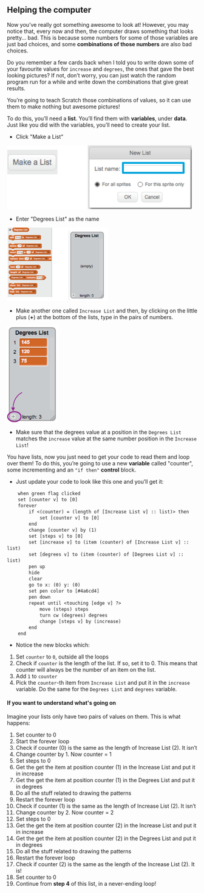 ## Helping the computer

Now you’ve really got something awesome to look at! However, you may notice that, every now and then, the computer draws something that looks pretty... bad. This is because some numbers for some of those variables are just bad choices, and some **combinations of those numbers** are also bad choices.

Do you remember a few cards back when I told you to write down some of your favourite values for `increase` and `degrees`, the ones that gave the best looking pictures? If not, don’t worry, you can just watch the random program run for a while and write down the combinations that give great results.

You’re going to teach Scratch those combinations of values, so it can use them to make nothing but awesome pictures!

To do this, you’ll need a **list**. You’ll find them with **variables**, under **data**. Just like you did with the variables, you’ll need to create your list. 

+ Click "Make a List"

![](images/helping1a.png)

+ Enter "Degrees List" as the name

![](images/helping1b.png)


+ Make another one called `Increase List` and then, by clicking on the little plus (**+**) at the bottom of the lists, type in the pairs of numbers. 

![](images/helping2.png)

+ Make sure that the degrees value at a position in the `Degrees List` matches the `increase` value at the same number position in the `Increase List`!

You have lists, now you just need to get your code to read them and loop over them! To do this, you’re going to use a new **variable** called "counter", some incrementing and an `"if then"` **control** block. 

+ Just update your code to look like this one and you’ll get it:
 
```blocks
    when green flag clicked
    set [counter v] to [0]
    forever 
        if <(counter) = (length of [Increase List v] :: list)> then 
            set [counter v] to [0]
        end
        change [counter v] by (1)
        set [steps v] to [0]
        set [increase v] to (item (counter) of [Increase List v] :: list)
        set [degrees v] to (item (counter) of [Degrees List v] :: list)
        pen up
        hide
        clear
        go to x: (0) y: (0)
        set pen color to [#4a6cd4]
        pen down
        repeat until <touching [edge v] ?> 
            move (steps) steps
            turn cw (degrees) degrees
            change [steps v] by (increase)
        end
    end
```

+ Notice the new blocks which:
 1. Set `counter` to `0`, outside all the loops
 2. Check if `counter` is the length of the list. If so, set it to 0. This means that counter will always be the number of an item on the list.
 3. Add `1` to `counter`
 4. Pick the `counter`-th item from `Increase List` and put it in the `increase` variable. Do the same for the `Degrees List` and `degrees` variable.

#### If you want to understand what's going on

Imagine your lists only have two pairs of values on them. This is what happens:
1. Set counter to 0
2. Start the forever loop
3. Check if counter (0) is the same as the length of Increase List (2). It isn’t
4. Change counter by 1. Now counter = 1
5. Set steps to 0
6. Get the get the item at position counter (1) in the Increase List and put it in increase 
7. Get the get the item at position counter (1) in the Degrees List and put it in degrees 
8. Do all the stuff related to drawing the patterns
9. Restart the forever loop
10. Check if counter (1) is the same as the length of Increase List (2). It isn’t
11. Change counter by 2. Now counter = 2
12. Set steps to 0
13. Get the get the item at position counter (2) in the Increase List and put it in increase 
14. Get the get the item at position counter (2) in the Degrees List and put it in degrees 
15. Do all the stuff related to drawing the patterns
16. Restart the forever loop
17. Check if counter (2) is the same as the length of the Increase List (2). It is!
18. Set counter to 0
19. Continue from **step 4** of this list, in a never-ending loop!




